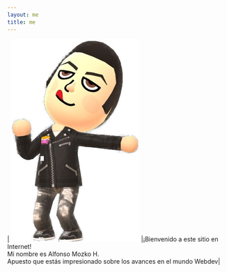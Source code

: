```yaml
---
layout: me
title: me
---
```


| ![mii_alfonsomozkoh](assets/img/pixel/alfonsomozkoh_mii.jpg) |¡Bienvenido a este sitio en Internet!  
Mi nombre es Alfonso Mozko H.  
Apuesto que estás impresionado sobre los avances en el mundo Webdev|
